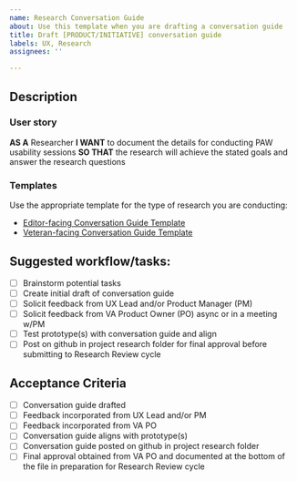 ```yaml
---
name: Research Conversation Guide
about: Use this template when you are drafting a conversation guide
title: Draft [PRODUCT/INITIATIVE] conversation guide
labels: UX, Research
assignees: ''

---
```


## Description

### User story
**AS A** Researcher
**I WANT** to document the details for conducting PAW usability sessions
**SO THAT** the research will achieve the stated goals and answer the research questions

### Templates

Use the appropriate template for the type of research you are conducting:
- [Editor-facing Conversation Guide Template](https://github.com/department-of-veterans-affairs/va.gov-team/blob/master/platform/cms/research/editor-moderation-guide.md)
- [Veteran-facing Conversation Guide Template](https://github.com/department-of-veterans-affairs/va.gov-team/blob/master/platform/research/planning/conversation-guide-template.md)

## Suggested workflow/tasks:
- [ ] Brainstorm potential tasks
- [ ] Create initial draft of conversation guide
- [ ] Solicit feedback from UX Lead and/or Product Manager (PM)
- [ ] Solicit feedback from VA Product Owner (PO) async or in a meeting w/PM
- [ ] Test prototype(s) with conversation guide and align
- [ ] Post on github in project research folder for final approval before submitting to Research Review cycle

## Acceptance Criteria
- [ ] Conversation guide drafted
- [ ] Feedback incorporated from UX Lead and/or PM
- [ ] Feedback incorporated from VA PO 
- [ ] Conversation guide aligns with prototype(s)
- [ ] Conversation guide posted on github in project research folder
- [ ] Final approval obtained from VA PO and documented at the bottom of the file in preparation for Research Review cycle
